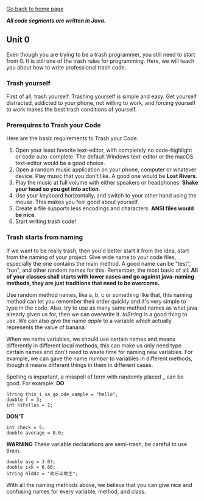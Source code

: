 [Go back to home page](README.md)

***All code segments are written in Java.***

## Unit 0

Even though you are trying to be a trash programmer, you still need to start from 0. It is still one of the trash rules for programming.
Here, we will teach you about how to write professional trash code.

### Trash yourself
First of all, trash yourself. Trashing yourself is simple and easy. Get yourself distracted, addicted to your phone, not willing to work, and forcing yourself to work makes the best trash conditions of yourself.

### Prerequires to Trash your Code
Here are the basic requirements to Trash your Code.

1. Open your least favorite text-editor, with completely no code-highlight or code auto-complete. The default Windows text-editor or the macOS text-editor would be a good choice.
2. Open a random music application on your phone, computer or whatever device. Play music that you don't like. A good one would be **Lost Rivers**.
3. Play the music at full volume with either speakers or headphones. **Shake your head so you get into action**.
4. Use your keyboard horizontally, and switch to your other hand using the mouse. This makes you feel good about yourself.
5. Create a file supports less encodings and characters. **ANSI files would be nice**.
6. Start writing trash code!

### Trash starts from naming

If we want to be really trash, then you'd better start it from the idea, start from the naming of your project. Give wide name to your code files, especially the one contains the main method. A good name can be "test", "run", and other random names for this. Remember, the most basic of all: **All of your classes shall starts with lower cases and go against java-naming methods, they are just traditions that need to be overcome.**

Use random method names, like a, b, c or something like that, this naming method can let you remember their order quickly and it's very simple to type in the code. Also, try to use as many same method names as what java already given us for, then we can overwrite it. *toString* is a good thing to use. We can also give the name *apple* to a variable which actually represents the value of banana. 

When we name variables, we should use certain names and means differently in different local methods, this can make us only need type certain names and don't need to waste time for naming new variables. For example, we can gave the name *number* to variables in different methods, though it means different things in them in different cases.

Spelling is important, a misspell of term with randomly placed _ can be good. 
For example: 
**DO**
```
String this_i_sa_go_ode_xample = "hello";
double f = 3;
int hiFellas = 2;
```

**DON'T**
```
int check = 5;
double average = 8.0;
```

**WARNING**
These variable declarations are semi-trash, be careful to use them.
```
double avg = 3.03;
double cxk = 6.66;
String hlddz = "欢乐斗地主";
```
With all the naming methods above, we believe that you can give nice and confusing names for every variable, method, and class.
